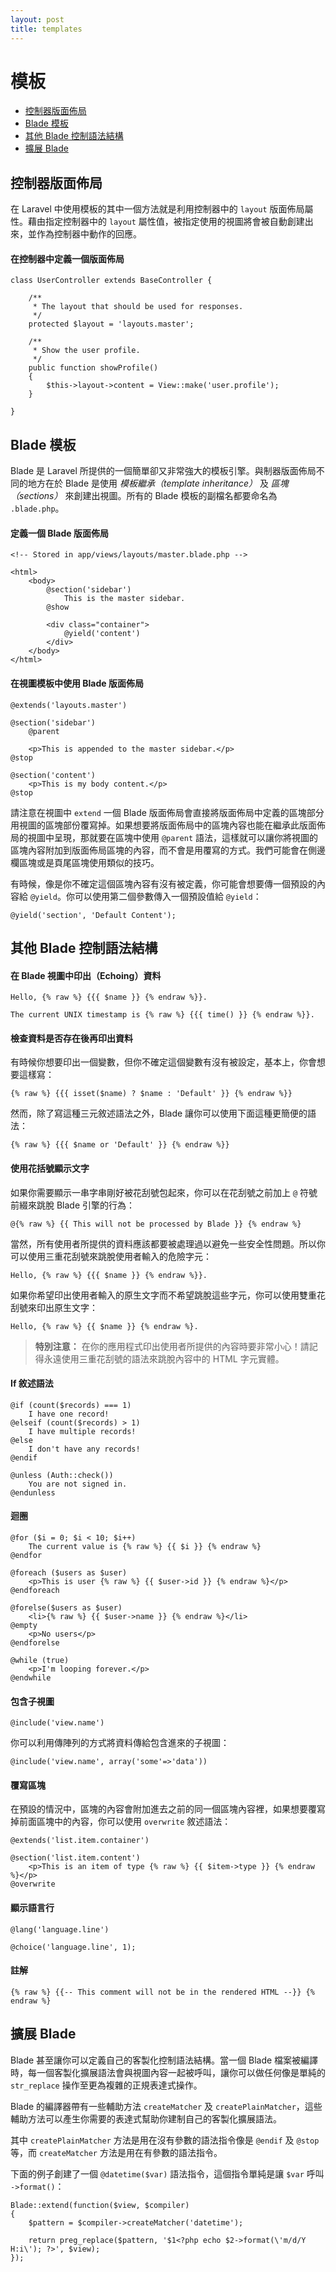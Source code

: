 ```yaml
---
layout: post
title: templates
---
```

# 模板

- [控制器版面佈局](#controller-layouts)
- [Blade 模板](#blade-templating)
- [其他 Blade 控制語法結構](#other-blade-control-structures)
- [擴展 Blade](#extending-blade)

<a name="controller-layouts"></a>
## 控制器版面佈局

在 Laravel 中使用模板的其中一個方法就是利用控制器中的 `layout` 版面佈局屬性。藉由指定控制器中的 `layout` 屬性值，被指定使用的視圖將會被自動創建出來，並作為控制器中動作的回應。

#### 在控制器中定義一個版面佈局

	class UserController extends BaseController {

		/**
		 * The layout that should be used for responses.
		 */
		protected $layout = 'layouts.master';

		/**
		 * Show the user profile.
		 */
		public function showProfile()
		{
			$this->layout->content = View::make('user.profile');
		}

	}

<a name="blade-templating"></a>
## Blade 模板

Blade 是 Laravel 所提供的一個簡單卻又非常強大的模板引擎。與制器版面佈局不同的地方在於 Blade 是使用 _模板繼承（template inheritance）_ 及 _區塊（sections）_ 來創建出視圖。所有的 Blade 模板的副檔名都要命名為 `.blade.php`。

#### 定義一個 Blade 版面佈局

	<!-- Stored in app/views/layouts/master.blade.php -->

	<html>
		<body>
			@section('sidebar')
				This is the master sidebar.
			@show

			<div class="container">
				@yield('content')
			</div>
		</body>
	</html>

#### 在視圖模板中使用 Blade 版面佈局

	@extends('layouts.master')

	@section('sidebar')
		@parent

		<p>This is appended to the master sidebar.</p>
	@stop

	@section('content')
		<p>This is my body content.</p>
	@stop

請注意在視圖中 `extend` 一個 Blade 版面佈局會直接將版面佈局中定義的區塊部分用視圖的區塊部份覆寫掉。如果想要將版面佈局中的區塊內容也能在繼承此版面佈局的視圖中呈現，那就要在區塊中使用 `@parent` 語法，這樣就可以讓你將視圖的區塊內容附加到版面佈局區塊的內容，而不會是用覆寫的方式。我們可能會在側邊欄區塊或是頁尾區塊使用類似的技巧。

有時候，像是你不確定這個區塊內容有沒有被定義，你可能會想要傳一個預設的內容給 `@yield`。你可以使用第二個參數傳入一個預設值給 `@yield`：

	@yield('section', 'Default Content');

<a name="other-blade-control-structures"></a>
## 其他 Blade 控制語法結構

#### 在 Blade 視圖中印出（Echoing）資料

	Hello, {% raw %} {{{ $name }} {% endraw %}}.

	The current UNIX timestamp is {% raw %} {{{ time() }} {% endraw %}}.

#### 檢查資料是否存在後再印出資料

有時候你想要印出一個變數，但你不確定這個變數有沒有被設定，基本上，你會想要這樣寫：

	{% raw %} {{{ isset($name) ? $name : 'Default' }} {% endraw %}}

然而，除了寫這種三元敘述語法之外，Blade 讓你可以使用下面這種更簡便的語法：

	{% raw %} {{{ $name or 'Default' }} {% endraw %}}

#### 使用花括號顯示文字

如果你需要顯示一串字串剛好被花刮號包起來，你可以在花刮號之前加上 `@` 符號前綴來跳脫 Blade 引擎的行為：

	@{% raw %} {{ This will not be processed by Blade }} {% endraw %}

當然，所有使用者所提供的資料應該都要被處理過以避免一些安全性問題。所以你可以使用三重花刮號來跳脫使用者輸入的危險字元：

	Hello, {% raw %} {{{ $name }} {% endraw %}}.

如果你希望印出使用者輸入的原生文字而不希望跳脫這些字元，你可以使用雙重花刮號來印出原生文字：

	Hello, {% raw %} {{ $name }} {% endraw %}.

> **特別注意：** 在你的應用程式印出使用者所提供的內容時要非常小心！請記得永遠使用三重花刮號的語法來跳脫內容中的 HTML 字元實體。

#### If 敘述語法

	@if (count($records) === 1)
		I have one record!
	@elseif (count($records) > 1)
		I have multiple records!
	@else
		I don't have any records!
	@endif

	@unless (Auth::check())
		You are not signed in.
	@endunless

#### 迴圈

	@for ($i = 0; $i < 10; $i++)
		The current value is {% raw %} {{ $i }} {% endraw %}
	@endfor

	@foreach ($users as $user)
		<p>This is user {% raw %} {{ $user->id }} {% endraw %}</p>
	@endforeach

	@forelse($users as $user)
		<li>{% raw %} {{ $user->name }} {% endraw %}</li>
	@empty
		<p>No users</p>
	@endforelse

	@while (true)
		<p>I'm looping forever.</p>
	@endwhile

#### 包含子視圖

	@include('view.name')

你可以利用傳陣列的方式將資料傳給包含進來的子視圖：

	@include('view.name', array('some'=>'data'))

#### 覆寫區塊

在預設的情況中，區塊的內容會附加進去之前的同一個區塊內容裡，如果想要覆寫掉前面區塊中的內容，你可以使用 `overwrite` 敘述語法：

	@extends('list.item.container')

	@section('list.item.content')
		<p>This is an item of type {% raw %} {{ $item->type }} {% endraw %}</p>
	@overwrite

#### 顯示語言行

	@lang('language.line')

	@choice('language.line', 1);

#### 註解

	{% raw %} {{-- This comment will not be in the rendered HTML --}} {% endraw %}

<a name="extending-blade"></a>
## 擴展 Blade

Blade 甚至讓你可以定義自己的客製化控制語法結構。當一個 Blade 檔案被編譯時，每一個客製化擴展語法會與視圖內容一起被呼叫，讓你可以做任何像是單純的 `str_replace` 操作至更為複雜的正規表達式操作。

Blade 的編譯器帶有一些輔助方法 `createMatcher` 及 `createPlainMatcher`，這些輔助方法可以產生你需要的表達式幫助你建制自己的客製化擴展語法。

其中 `createPlainMatcher` 方法是用在沒有參數的語法指令像是 `@endif` 及 `@stop` 等，而 `createMatcher` 方法是用在有參數的語法指令。

下面的例子創建了一個 `@datetime($var)` 語法指令，這個指令單純是讓 `$var` 呼叫 `->format()`：

	Blade::extend(function($view, $compiler)
	{
		$pattern = $compiler->createMatcher('datetime');

		return preg_replace($pattern, '$1<?php echo $2->format(\'m/d/Y H:i\'); ?>', $view);
	});
